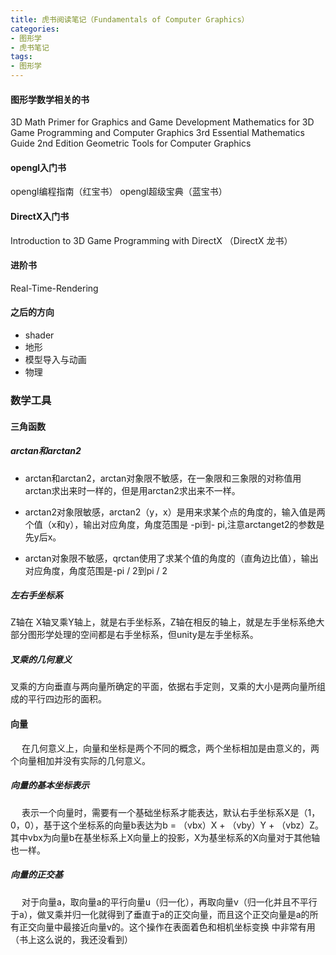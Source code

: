 ```yaml
---
title: 虎书阅读笔记（Fundamentals of Computer Graphics）
categories: 
- 图形学
- 虎书笔记
tags: 
- 图形学
---
```

#### 图形学数学相关的书
3D Math Primer for Graphics and Game Development
Mathematics for 3D Game Programming and Computer Graphics 3rd
Essential Mathematics Guide 2nd Edition
Geometric Tools for Computer Graphics

#### opengl入门书
opengl编程指南（红宝书）
opengl超级宝典（蓝宝书）

#### DirectX入门书
Introduction to 3D Game Programming with DirectX  （DirectX 龙书）

#### 进阶书
Real-Time-Rendering

#### 之后的方向
- shader
- 地形
- 模型导入与动画
- 物理

### 数学工具

#### 三角函数

##### arctan和arctan2
- arctan和arctan2，arctan对象限不敏感，在一象限和三象限的对称值用arctan求出来时一样的，但是用arctan2求出来不一样。

- arctan2对象限敏感，arctan2（y，x）是用来求某个点的角度的，输入值是两个值（x和y），输出对应角度，角度范围是 -pi到- pi,注意arctanget2的参数是先y后x。

- arctan对象限不敏感，qrctan使用了求某个值的角度的（直角边比值），输出对应角度，角度范围是-pi / 2到pi / 2

##### 左右手坐标系
Z轴在 X轴叉乘Y轴上，就是右手坐标系，Z轴在相反的轴上，就是左手坐标系绝大部分图形学处理的空间都是右手坐标系，但unity是左手坐标系。

##### 叉乘的几何意义
 叉乘的方向垂直与两向量所确定的平面，依据右手定则，叉乘的大小是两向量所组成的平行四边形的面积。

#### 向量
 &emsp; 在几何意义上，向量和坐标是两个不同的概念，两个坐标相加是由意义的，两个向量相加并没有实际的几何意义。

##### 向量的基本坐标表示
&emsp; 表示一个向量时，需要有一个基础坐标系才能表达，默认右手坐标系X是（1，0，0），基于这个坐标系的向量b表达为b = （vbx）X + （vby）Y + （vbz）Z。其中vbx为向量b在基坐标系上X向量上的投影，X为基坐标系的X向量对于其他轴也一样。

##### 向量的正交基
&emsp; 对于向量a，取向量a的平行向量u（归一化），再取向量v（归一化并且不平行于a），做叉乘并归一化就得到了垂直于a的正交向量，而且这个正交向量是a的所有正交向量中最接近向量v的。这个操作在表面着色和相机坐标变换
中非常有用（书上这么说的，我还没看到）
 















 
